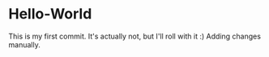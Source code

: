 # Hello-World
This is my first commit. It's actually not, but I'll roll with it :)
Adding changes manually.
